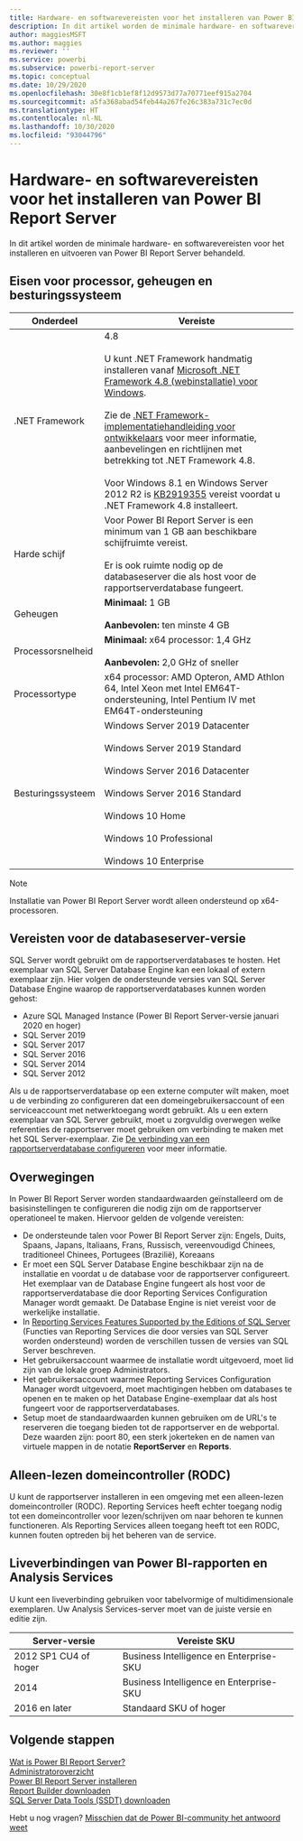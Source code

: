 ```yaml
---
title: Hardware- en softwarevereisten voor het installeren van Power BI Report Server
description: In dit artikel worden de minimale hardware- en softwarevereisten voor het installeren en uitvoeren van Power BI Report Server behandeld.
author: maggiesMSFT
ms.author: maggies
ms.reviewer: ''
ms.service: powerbi
ms.subservice: powerbi-report-server
ms.topic: conceptual
ms.date: 10/29/2020
ms.openlocfilehash: 30e8f1cb1ef8f12d9573d77a70771eef915a2704
ms.sourcegitcommit: a5fa368abad54feb44a267fe26c383a731c7ec0d
ms.translationtype: HT
ms.contentlocale: nl-NL
ms.lasthandoff: 10/30/2020
ms.locfileid: "93044796"
---
```

# <a name="hardware-and-software-requirements-for-installing-power-bi-report-server"></a>Hardware- en softwarevereisten voor het installeren van Power BI Report Server

In dit artikel worden de minimale hardware- en softwarevereisten voor het installeren en uitvoeren van Power BI Report Server behandeld.

## <a name="processor-memory-and-operating-system-requirements"></a>Eisen voor processor, geheugen en besturingssysteem

| Onderdeel | Vereiste |
| --- | --- |
| .NET Framework |4.8<br><br>U kunt .NET Framework handmatig installeren vanaf [Microsoft .NET Framework 4.8 (webinstallatie) voor Windows](https://support.microsoft.com/en-us/help/4503548/).<br/><br/> Zie de [.NET Framework-implementatiehandleiding voor ontwikkelaars](/dotnet/framework/deployment/deployment-guide-for-developers) voor meer informatie, aanbevelingen en richtlijnen met betrekking tot .NET Framework 4.8.<br/><br/>Voor Windows 8.1 en Windows Server 2012 R2 is [KB2919355](https://support.microsoft.com/kb/2919355) vereist voordat u .NET Framework 4.8 installeert. |
| Harde schijf |Voor Power BI Report Server is een minimum van 1 GB aan beschikbare schijfruimte vereist.<br><br>Er is ook ruimte nodig op de databaseserver die als host voor de rapportserverdatabase fungeert. |
| Geheugen |**Minimaal:** 1 GB<br/><br/> **Aanbevolen:** ten minste 4 GB |
| Processorsnelheid |**Minimaal:** x64 processor: 1,4 GHz<br/><br/> **Aanbevolen:** 2,0 GHz of sneller |
| Processortype |x64 processor: AMD Opteron, AMD Athlon 64, Intel Xeon met Intel EM64T-ondersteuning, Intel Pentium IV met EM64T-ondersteuning |
| Besturingssysteem |Windows Server 2019 Datacenter<br><br>Windows Server 2019 Standard<br><br>Windows Server 2016 Datacenter<br><br>Windows Server 2016 Standard<br><br>Windows 10 Home<br><br>Windows 10 Professional<br><br>Windows 10 Enterprise<br> |

> [!NOTE]
> Installatie van Power BI Report Server wordt alleen ondersteund op x64-processoren.


## <a name="database-server-version-requirements"></a>Vereisten voor de databaseserver-versie

SQL Server wordt gebruikt om de rapportserverdatabases te hosten. Het exemplaar van SQL Server Database Engine kan een lokaal of extern exemplaar zijn. Hier volgen de ondersteunde versies van SQL Server Database Engine waarop de rapportserverdatabases kunnen worden gehost:

* Azure SQL Managed Instance (Power BI Report Server-versie januari 2020 en hoger)
* SQL Server 2019
* SQL Server 2017
* SQL Server 2016
* SQL Server 2014
* SQL Server 2012

Als u de rapportserverdatabase op een externe computer wilt maken, moet u de verbinding zo configureren dat een domeingebruikersaccount of een serviceaccount met netwerktoegang wordt gebruikt. Als u een extern exemplaar van SQL Server gebruikt, moet u zorgvuldig overwegen welke referenties de rapportserver moet gebruiken om verbinding te maken met het SQL Server-exemplaar. Zie [De verbinding van een rapportserverdatabase configureren](/sql/reporting-services/install-windows/configure-a-report-server-database-connection-ssrs-configuration-manager) voor meer informatie.

## <a name="considerations"></a>Overwegingen

In Power BI Report Server worden standaardwaarden geïnstalleerd om de basisinstellingen te configureren die nodig zijn om de rapportserver operationeel te maken. Hiervoor gelden de volgende vereisten:

* De ondersteunde talen voor Power BI Report Server zijn: Engels, Duits, Spaans, Japans, Italiaans, Frans, Russisch, vereenvoudigd Chinees, traditioneel Chinees, Portugees (Brazilië), Koreaans
* Er moet een SQL Server Database Engine beschikbaar zijn na de installatie en voordat u de database voor de rapportserver configureert. Het exemplaar van de Database Engine fungeert als host voor de rapportserverdatabase die door Reporting Services Configuration Manager wordt gemaakt. De Database Engine is niet vereist voor de werkelijke installatie.
* In [Reporting Services Features Supported by the Editions of SQL Server](/sql/reporting-services/reporting-services-features-supported-by-the-editions-of-sql-server-2016) (Functies van Reporting Services die door versies van SQL Server worden ondersteund) worden de verschillen tussen de versies van SQL Server beschreven.
* Het gebruikersaccount waarmee de installatie wordt uitgevoerd, moet lid zijn van de lokale groep Administrators.
* Het gebruikersaccount waarmee Reporting Services Configuration Manager wordt uitgevoerd, moet machtigingen hebben om databases te openen en te maken op het Database Engine-exemplaar dat als host fungeert voor de rapportserverdatabases.
* Setup moet de standaardwaarden kunnen gebruiken om de URL's te reserveren die toegang bieden tot de rapportserver en de webportal. Deze waarden zijn: poort 80, een sterk jokerteken en de namen van virtuele mappen in de notatie **ReportServer** en **Reports**.

## <a name="read-only-domain-controller-rodc"></a>Alleen-lezen domeincontroller (RODC)

 U kunt de rapportserver installeren in een omgeving met een alleen-lezen domeincontroller (RODC). Reporting Services heeft echter toegang nodig tot een domeincontroller voor lezen/schrijven om naar behoren te kunnen functioneren. Als Reporting Services alleen toegang heeft tot een RODC, kunnen fouten optreden bij het beheren van de service.

## <a name="power-bi-reports-and-analysis-services-live-connections"></a>Liveverbindingen van Power BI-rapporten en Analysis Services

U kunt een liveverbinding gebruiken voor tabelvormige of multidimensionale exemplaren. Uw Analysis Services-server moet van de juiste versie en editie zijn.

| **Server-versie** | **Vereiste SKU** |
| --- | --- |
| 2012 SP1 CU4 of hoger |Business Intelligence en Enterprise-SKU |
| 2014 |Business Intelligence en Enterprise-SKU |
| 2016 en later |Standaard SKU of hoger |

## <a name="next-steps"></a>Volgende stappen

[Wat is Power BI Report Server?](get-started.md)  
[Administratoroverzicht](admin-handbook-overview.md)  
[Power BI Report Server installeren](install-report-server.md)  
[Report Builder downloaden](https://www.microsoft.com/download/details.aspx?id=53613)  
[SQL Server Data Tools (SSDT) downloaden](/sql/ssdt/download-sql-server-data-tools-ssdt)

Hebt u nog vragen? [Misschien dat de Power BI-community het antwoord weet](https://community.powerbi.com/)
